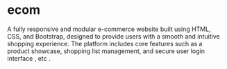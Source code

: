 # ecom
A fully responsive and modular e-commerce website built using HTML, CSS, and Bootstrap, designed to provide users with a smooth and intuitive shopping experience. The platform includes core features such as a product showcase, shopping list management, and secure user login interface , etc .
